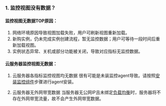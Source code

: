 ### 1. 监控视图没有数据？
#### 监控视图无数据TOP原因：

1. 网络环境原因导致视图加载失败，用户可刷新视图重新加载。
2. 新购实例，仍未完成实例创建流程，暂无监控数据；用户可等待一段时间后重新加载视图。
3. 实例状态异常、关机或部分功能被关闭，导致对应指标无监控数据。

#### 云服务器监控视图无数据：

1. 云服务器各指标监控视图均无数据
   很有可能是未装监控agent导致。请按照[安装监控组件](http://tcecqpoc.fsphere.cn/document/product/248/6211)步骤进行agent安装。

2. 云服务器无外网带宽数据
   当服务器无公网IP且未绑定[负载均衡](http://tcecqpoc.fsphere.cn/document/product/214/524)时，服务器将不存在外网带宽流量，故不会产生外网带宽数据。

